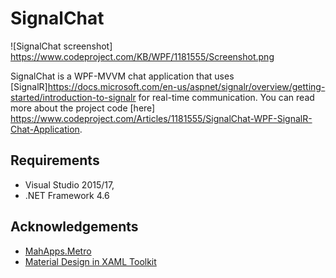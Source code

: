 # SignalChat

![SignalChat screenshot] https://www.codeproject.com/KB/WPF/1181555/Screenshot.png

SignalChat is a WPF-MVVM chat application that uses [SignalR]https://docs.microsoft.com/en-us/aspnet/signalr/overview/getting-started/introduction-to-signalr for real-time communication. You can read more about the project code [here] https://www.codeproject.com/Articles/1181555/SignalChat-WPF-SignalR-Chat-Application.
## Requirements
- Visual Studio 2015/17,
- .NET Framework 4.6

## Acknowledgements
- [MahApps.Metro](https://github.com/MahApps/MahApps.Metro)
- [Material Design in XAML Toolkit](https://github.com/ButchersBoy/MaterialDesignInXamlToolkit)
